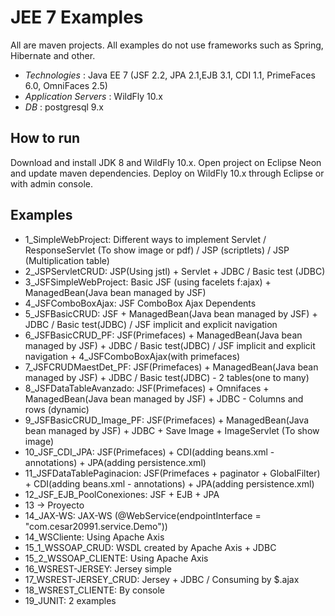 # JEE 7 Examples
All are maven projects.
All examples do not use frameworks such as Spring, Hibernate and other.

* *Technologies* : Java EE 7 (JSF 2.2, JPA 2.1,EJB 3.1, CDI 1.1, PrimeFaces 6.0, OmniFaces 2.5)
* *Application Servers* : WildFly 10.x
* *DB* : postgresql 9.x

## How to run
Download and install JDK 8 and WildFly 10.x. Open project on Eclipse Neon and update maven dependencies. 
Deploy on WildFly 10.x through Eclipse or with admin console. 

## Examples

* 1_SimpleWebProject: Different ways to implement Servlet / ResponseServlet (To show image or pdf) / JSP (scriptlets) / JSP (Multiplication table)
* 2_JSPServletCRUD: JSP(Using jstl) + Servlet + JDBC / Basic test (JDBC)
* 3_JSFSimpleWebProject: Basic JSF (using facelets f:ajax) + ManagedBean(Java bean managed by JSF)
* 4_JSFComboBoxAjax: JSF ComboBox Ajax Dependents
* 5_JSFBasicCRUD: JSF + ManagedBean(Java bean managed by JSF) + JDBC / Basic test(JDBC) / JSF implicit and explicit navigation
* 6_JSFBasicCRUD_PF: JSF(Primefaces) + ManagedBean(Java bean managed by JSF) + JDBC / Basic test(JDBC) / JSF implicit and explicit navigation + 4_JSFComboBoxAjax(with primefaces)
* 7_JSFCRUDMaestDet_PF: JSF(Primefaces) + ManagedBean(Java bean managed by JSF) + JDBC / Basic test(JDBC) - 2 tables(one to many)
* 8_JSFDataTableAvanzado: JSF(Primefaces) + Omnifaces + ManagedBean(Java bean managed by JSF) + JDBC  - Columns and rows (dynamic)
* 9_JSFBasicCRUD_Image_PF: JSF(Primefaces) + ManagedBean(Java bean managed by JSF) + JDBC + Save Image + ImageServlet (To show image)
* 10_JSF_CDI_JPA: JSF(Primefaces) + CDI(adding beans.xml - annotations) + JPA(adding persistence.xml)
* 11_JSFDataTablePaginacion: JSF(Primefaces + paginator + GlobalFilter) + CDI(adding beans.xml - annotations) + JPA(adding persistence.xml)
* 12_JSF_EJB_PoolConexiones: JSF + EJB + JPA 
* 13 -> Proyecto 
* 14_JAX-WS: JAX-WS (@WebService(endpointInterface = "com.cesar20991.service.Demo"))
* 14_WSCliente: Using Apache Axis
* 15_1_WSSOAP_CRUD: WSDL created by Apache Axis + JDBC
* 15_2_WSSOAP_CLIENTE: Using Apache Axis
* 16_WSREST-JERSEY: Jersey simple
* 17_WSREST-JERSEY_CRUD: Jersey + JDBC / Consuming by $.ajax 
* 18_WSREST_CLIENTE: By console
* 19_JUNIT: 2 examples 

